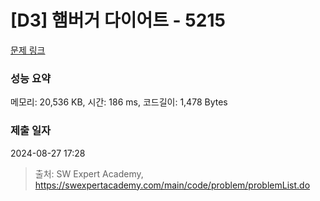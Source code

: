 # [D3] 햄버거 다이어트 - 5215 

[문제 링크](https://swexpertacademy.com/main/code/problem/problemDetail.do?contestProbId=AWT-lPB6dHUDFAVT) 

### 성능 요약

메모리: 20,536 KB, 시간: 186 ms, 코드길이: 1,478 Bytes

### 제출 일자

2024-08-27 17:28



> 출처: SW Expert Academy, https://swexpertacademy.com/main/code/problem/problemList.do